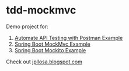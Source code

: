 # tdd-mockmvc
Demo project for:

1. [Automate API Testing with Postman Example](https://jpllosa.blogspot.com/2023/03/automate-api-testing-with-postman.html)
2. [Spring Boot MockMvc Example](https://jpllosa.blogspot.com/2023/01/spring-boot-mockmvc-example.html)
3. [Spring Boot Mockito Example](https://jpllosa.blogspot.com/2023/02/spring-boot-mockito-example.html)


Check out [jpllosa.blogspot.com](https://jpllosa.blogspot.com/)